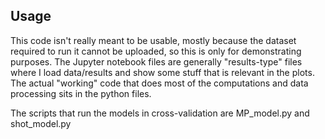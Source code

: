 ## Usage
This code isn't really meant to be usable, mostly because the dataset required to run it cannot be uploaded, so this is only for demonstrating purposes. The Jupyter notebook files are generally "results-type" files where I load data/results and show some stuff that is relevant in the plots. The actual "working" code that does most of the computations and data processing sits in the python files.

The scripts that run the models in cross-validation are MP_model.py and shot_model.py
